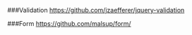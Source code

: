 ###Validation
https://github.com/jzaefferer/jquery-validation

###Form
https://github.com/malsup/form/
